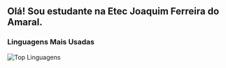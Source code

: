 ## Olá! Sou estudante na Etec Joaquim Ferreira do Amaral.

### Linguagens Mais Usadas
![Top Linguagens](https://github-readme-stats.vercel.app/api/top-langs/?username=heitorob&layout=compact&theme=monokai_dimmed)
